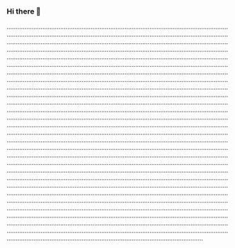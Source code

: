 ### Hi there 👋

..............................................................................................................................................................................................................................................................................................................................................................................................................................................................................................................................................................................................................................................................................................................................................................................................................................................................................................................................................................................................................................................................................................................................................................................................................................................................................................................................................................................................................................................................................................................................................................................................................................................................................................................................................................................................................................................................................................................................................................................................................................................................................................................................................................................................................................................................................................................................................................................................................................................................................................................................................................................................................................................................................................................................................................................................................................................................................................................................................................................................................................................................................................................................................................................................................................................................................................................................................................................................................................................................................................................................................................................................................................................................................................................................